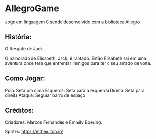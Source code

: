 # AllegroGame
Jogo em linguagem C sendo desenvolvido com a biblioteca Allegro.

## História:

O Resgate de Jack

O namorado de Elisabeth, Jack, é raptado. Então Elisabeth
sai em uma aventura onde terá que enfrentar inimigos para
ter o seu amado de volta.

## Como Jogar: 

Pulo: Seta pra cima
Esquerda: Seta para a esquerda
Direita: Seta para direita
Ataque:  Segurar barra de espaço

## Créditos:

Criadores: Marcos Fernandes e Emmily Boesing.

Sprites: https://elthen.itch.io/


